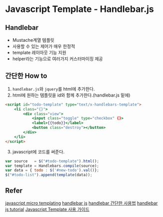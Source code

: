# Javascript Template - Handlebar.js

## Handlebar
- Mustache계열 템플릿
- 사용할 수 있는 제어가 매우 한정적
- template 레이아웃 기능 지원
- helper라는 기능으로 여러가지 커스터마이징 제공

## 간단한 How to
1. `handlebar.js`와 `jquery`를 html에 추가한다.
2. html에 원하는 템플릿을 id와 함께 추가한다.(handlebar.js 밑에)
```html
<script id="todo-template" type="text/x-handlebars-template">
    <li class="{}">
        <div class="view">
            <input class="toggle" type="checkbox" {}>
            <label>{{todo}}</label>
            <button class="destroy"></button>
        </div>
    </li>
</script>
```
3. javascript에 코드를 써준다.
```javascript
var source   = $("#todo-template").html();
var template = Handlebars.compile(source);
var data = { todo : $('#new-todo').val()};
$("#todo-list").append(template(data));
```


## Refer
[javascript micro templating](http://ejohn.org/blog/javascript-micro-templating/)
[handlebar js](http://handlebarsjs.com/)
[handlebar 간단한 사용법](http://mobicon.tistory.com/242)
[handlebar js tutorial](http://javascriptissexy.com/handlebars-js-tutorial-learn-everything-about-handlebars-js-javascript-templating/)
[Javascript Template 사용 가이드](http://code.tutsplus.com/tutorials/best-practices-when-working-with-javascript-templates--net-28364)
